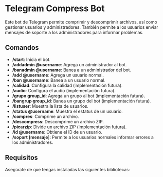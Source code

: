 # Telegram Compress Bot

Este bot de Telegram permite comprimir y descomprimir archivos, así como gestionar usuarios y administradores. También permite a los usuarios enviar mensajes de soporte a los administradores para informar problemas.

## Comandos

- **/start**: Inicia el bot.
- **/addadmin @username**: Agrega un administrador al bot.
- **/banadmin @username**: Banea a un administrador del bot.
- **/add @username**: Agrega un usuario normal.
- **/ban @username**: Banea a un usuario normal.
- **/calidad**: Configura la calidad (implementación futura).
- **/audio**: Configura el audio (implementación futura).
- **/grupo group_id**: Agrega un grupo al bot (implementación futura).
- **/bangrup group_id**: Banea un grupo del bot (implementación futura).
- **/listuser**: Muestra la lista de usuarios.
- **/status @username**: Muestra el estatus de un usuario.
- **/compres**: Comprime un archivo.
- **/descompress**: Descomprime un archivo ZIP.
- **/picarzip**: Divide un archivo ZIP (implementación futura).
- **/id @username**: Obtiene el ID de un usuario.
- **/soport [mensaje]**: Permite a los usuarios normales informar errores a los administradores.

## Requisitos

Asegúrate de que tengas instaladas las siguientes bibliotecas:
